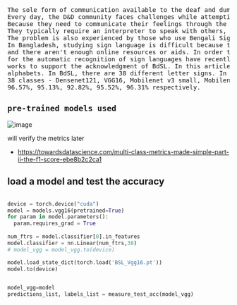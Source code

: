 <pre>
The sole form of communication available to the deaf and dumb (D&D) people is sign language. 
Every day, the D&D community faces challenges while attempting to communicate with the general public. 
Because they need to communicate their feelings through the interchange of visual cues to function normally. 
They typically require an interpreter to speak with others, although they might not always have access to one. 
The problem is also experienced by those who use Bengali Sign Language (BdSL), as more BdSL interpreters must be needed. 
In Bangladesh, studying sign language is difficult because there aren't many institutions dedicated to the subject, 
and there aren't enough online resources or aids. In order to address this issue, computer vision-based techniques 
for the automatic recognition of sign languages have recently been developed. However, there needs to be more credible 
works to support the acknowledgment of BdSL. In this article, we suggest a technique for automatically identifying BdSL 
alphabets. In BdSL, there are 38 different letter signs. In this study, we compare five pre-trained models for recognizing 
38 classes - Densenet121, VGG16, Mobilenet v3 small, Mobilenet v2, and Resnet50; we achieve an overall test accuracy of 
96.57%, 95.13%, 92.82%, 95.52%, 96.31% respectively.
</pre>

## ``pre-trained models used``
![image](https://user-images.githubusercontent.com/59027621/205045598-a598e2f5-092a-41de-baf7-331412923a66.png)

will verify the metrics later
- https://towardsdatascience.com/multi-class-metrics-made-simple-part-ii-the-f1-score-ebe8b2c2ca1

## load a model and test the accuracy

```py

device = torch.device("cuda")
model = models.vgg16(pretrained=True)
for param in model.parameters():
  param.requires_grad = True
  
num_ftrs = model.classifier[0].in_features
model.classifier = nn.Linear(num_ftrs,38)
# model_vgg = model_vgg.to(device)

model.load_state_dict(torch.load('BSL_Vgg16.pt'))
model.to(device)


model_vgg=model
predictions_list, labels_list = measure_test_acc(model_vgg)

```
